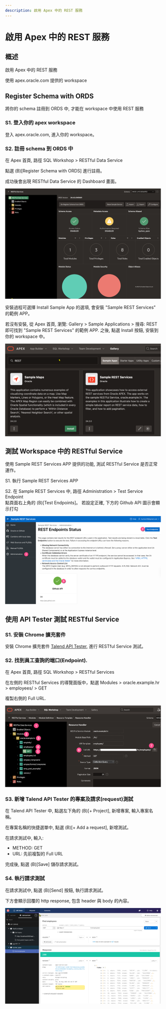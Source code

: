 ```yaml
---
description: 啟用 Apex 中的 REST 服務
---
```


# 啟用 Apex 中的 REST 服務

## 概述

啟用 Apex 中的 REST 服務

使用 apex.oracle.com 提供的 workspace

## Register Schema with ORDS

將你的 schema 註冊到 ORDS 中, 才能在 workspace 中使用 REST 服務

### S1. 登入你的 apex workspace

登入 apex.oracle.com, 進入你的 workspace。

### S2. 註冊 schema 到 ORDS 中

在 Apex 首頁, 路徑 SQL Workshop > RESTful Data Service

點選 (B)\[Register Schema with ORDS] 進行註冊。

成功後會出現 RESTful Data Service 的 Dashboard 畫面。

![](img/25-May-01-13-47-05.png)

安裝過程可選擇 Install Sample App 的選項, 會安裝 "Sample REST Services" 的範例 APP。

若沒有安裝, 從 Apex 首頁, 瀏覽: Gallery > Sample Applications > 搜尋: REST\
即可找到 "Sample REST Services" 的範例 APP. 之後, 點選 Install 按鈕, 安裝到你的 workspace 中。

![](img/25-May-01-13-51-24.png)

## 測試 Workspace 中的 RESTful Service

使用 Sample REST Services APP 提供的功能, 測試 RESTful Service 是否正常運作。

S1. 執行 Sample REST Services APP

S2. 在 Sample REST Services 中, 路徑 Administration > Test Service Endpoint\
點頁面右上角的 (B)\[Test Endpoints]。 若設定正確, 下方的 Github API 圖示會顯示打勾

![](img/25-May-01-13-54-41.png)

## 使用 API Tester 測試 RESTful Service

### S1. 安裝 Chrome 擴充套件

安裝 Chrome 擴充套件 [Talend API Tester](https://chromewebstore.google.com/detail/talend-api-tester-free-ed/aejoelaoggembcahagimdiliamlcdmfm?hl=zh-TW), 進行 RESTful Service 測試。

### S2. 找到員工查詢的端口(Endpoint).

在 Apex 首頁, 路徑 SQL Workshop > RESTful Services

在左側的 RESTful Services 的導覽面版中，點選 Modules > oracle.example.hr > employees/ > GET

複製右側的 Full URL.

![](img/25-May-01-14-01-23.png)

### S3. 新增 Talend API Tester 的專案及請求(request)測試

在 Talend API Tester 中, 點選左下角的 (B)\[+ Project], 新增專案, 輸入專案名稱。

在專案名稱的快捷選單中, 點選 (B)\[+ Add a request], 新增測試。

在請求測試中, 輸入:

* METHOD: GET
* URL: 先前複製的 Full URL

完成後, 點選 (B)\[Save] 儲存請求測試。

### S4. 執行請求測試

在請求測試中, 點選 (B)\[Send] 按鈕, 執行請求測試。

下方會顯示回覆的 http response, 包含 header 與 body 的內容。

![](img/25-May-01-14-10-17.png)
